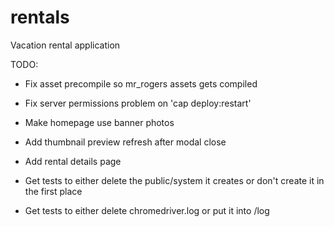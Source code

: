 rentals
=======

Vacation rental application


TODO:

+ Fix asset precompile so mr_rogers assets gets compiled

* Fix server permissions problem on 'cap deploy:restart'

* Make homepage use banner photos
* Add thumbnail preview refresh after modal close
* Add rental details page

* Get tests to either delete the public/system it creates or don't create it in the first place
* Get tests to either delete chromedriver.log or put it into /log
